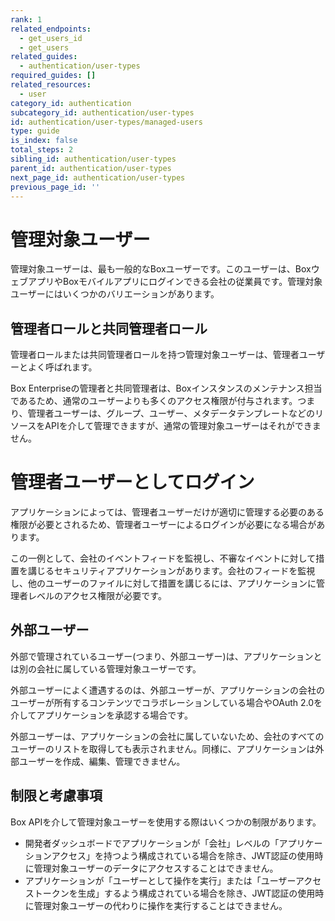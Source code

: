 ```yaml
---
rank: 1
related_endpoints:
  - get_users_id
  - get_users
related_guides:
  - authentication/user-types
required_guides: []
related_resources:
  - user
category_id: authentication
subcategory_id: authentication/user-types
id: authentication/user-types/managed-users
type: guide
is_index: false
total_steps: 2
sibling_id: authentication/user-types
parent_id: authentication/user-types
next_page_id: authentication/user-types
previous_page_id: ''
---
```

# 管理対象ユーザー

管理対象ユーザーは、最も一般的なBoxユーザーです。このユーザーは、BoxウェブアプリやBoxモバイルアプリにログインできる会社の従業員です。管理対象ユーザーにはいくつかのバリエーションがあります。

## 管理者ロールと共同管理者ロール

管理者ロールまたは共同管理者ロールを持つ管理対象ユーザーは、管理者ユーザーとよく呼ばれます。

Box Enterpriseの管理者と共同管理者は、Boxインスタンスのメンテナンス担当であるため、通常のユーザーよりも多くのアクセス権限が付与されます。つまり、管理者ユーザーは、グループ、ユーザー、メタデータテンプレートなどのリソースをAPIを介して管理できますが、通常の管理対象ユーザーはそれができません。

<Message>

# 管理者ユーザーとしてログイン

アプリケーションによっては、管理者ユーザーだけが適切に管理する必要のある権限が必要とされるため、管理者ユーザーによるログインが必要になる場合があります。

この一例として、会社のイベントフィードを監視し、不審なイベントに対して措置を講じるセキュリティアプリケーションがあります。会社のフィードを監視し、他のユーザーのファイルに対して措置を講じるには、アプリケーションに管理者レベルのアクセス権限が必要です。

</Message>

## 外部ユーザー

外部で管理されているユーザー(つまり、外部ユーザー)は、アプリケーションとは別の会社に属している管理対象ユーザーです。

外部ユーザーによく遭遇するのは、外部ユーザーが、アプリケーションの会社のユーザーが所有するコンテンツでコラボレーションしている場合やOAuth 2.0を介してアプリケーションを承認する場合です。

外部ユーザーは、アプリケーションの会社に属していないため、会社のすべてのユーザーのリストを取得しても表示されません。同様に、アプリケーションは外部ユーザーを作成、編集、管理できません。

## 制限と考慮事項

Box APIを介して管理対象ユーザーを使用する際はいくつかの制限があります。

* 開発者ダッシュボードでアプリケーションが「会社」レベルの「アプリケーションアクセス」を持つよう構成されている場合を除き、JWT認証の使用時に管理対象ユーザーのデータにアクセスすることはできません。
* アプリケーションが「ユーザーとして操作を実行」または「ユーザーアクセストークンを生成」するよう構成されている場合を除き、JWT認証の使用時に管理対象ユーザーの代わりに操作を実行することはできません。
